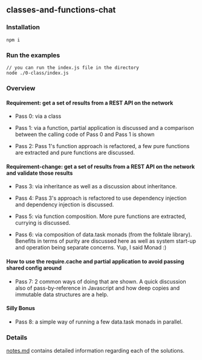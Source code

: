 ## classes-and-functions-chat

### Installation
```shell
npm i
```

### Run the examples
```shell
// you can run the index.js file in the directory
node ./0-class/index.js
```

### Overview

#### Requirement: get a set of results from a REST API on the network

- Pass 0: via a class

- Pass 1: via a function, partial application is discussed and a comparison between the calling code of Pass 0 and Pass 1 is shown

- Pass 2: Pass 1's function approach is refactored, a few pure functions are extracted and pure functions are discussed.

#### Requirement-change: get a set of results from a REST API on the network and validate those results

- Pass 3: via inheritance as well as a discussion about inheritance.

- Pass 4: Pass 3's approach is refactored to use dependency injection and dependency injection is discussed.

- Pass 5: via function composition. More pure functions are extracted, currying is discussed.

- Pass 6: via composition of data.task monads (from the folktale library). Benefits in terms of purity are discussed here as well as system start-up and operation being separate concerns. Yup, I said Monad :)

#### How to use the require.cache and partial application to avoid passing shared config around

- Pass 7: 2 common ways of doing that are shown. A quick discussion also of pass-by-reference in Javascript and how deep copies and immutable data structures are a help.

#### Silly Bonus

* Pass 8: a simple way of running a few data.task monads in parallel.

### Details
[notes.md](./notes.md) contains detailed information regarding each of the solutions.
